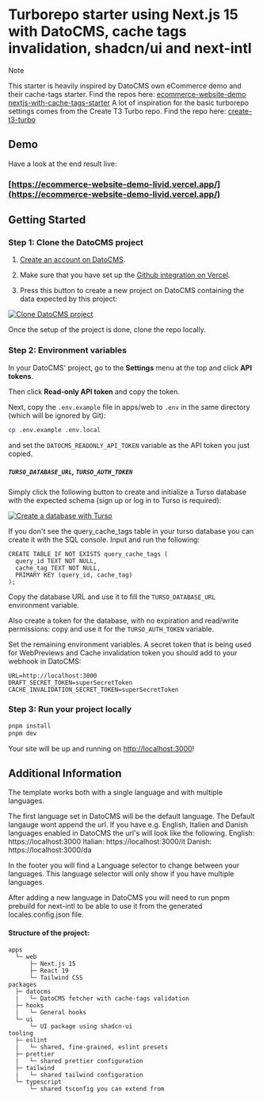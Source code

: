 # Turborepo starter using Next.js 15 with DatoCMS, cache tags invalidation, shadcn/ui and next-intl

> [!NOTE]
>
> This starter is heavily inspired by DatoCMS own eCommerce demo and their cache-tags starter. Find the repos here: [ecommerce-website-demo](https://github.com/datocms/ecommerce-website-demo) [nextjs-with-cache-tags-starter](https://github.com/datocms/nextjs-with-cache-tags-starter)
> A lot of inspiration for the basic turborepo settings comes from the Create T3 Turbo repo. Find the repo here: [create-t3-turbo](https://github.com/t3-oss/create-t3-turbo/)

## Demo

Have a look at the end result live:

### [https://ecommerce-website-demo-livid.vercel.app/](https://ecommerce-website-demo-livid.vercel.app/)

## Getting Started

### Step 1: Clone the DatoCMS project

1. [Create an account on DatoCMS](https://datocms.com).

2. Make sure that you have set up the [Github integration on Vercel](https://vercel.com/docs/git/vercel-for-github).

3. Press this button to create a new project on DatoCMS containing the data expected by this project:

[![Clone DatoCMS project](https://dashboard.datocms.com/deploy/button.svg)](https://dashboard.datocms.com/clone?projectId=158348&name=datocms-turborepo)

Once the setup of the project is done, clone the repo locally.

### Step 2: Environment variables

In your DatoCMS' project, go to the **Settings** menu at the top and click **API tokens**.

Then click **Read-only API token** and copy the token.

Next, copy the `.env.example` file in apps/web to `.env` in the same directory (which will be ignored by Git):

```bash
cp .env.example .env.local
```

and set the `DATOCMS_READONLY_API_TOKEN` variable as the API token you just copied.

##### `TURSO_DATABASE_URL`, `TURSO_AUTH_TOKEN`

Simply click the following button to create and initialize a Turso database with the expected schema (sign up or log in to Turso is required):

[![Create a database with Turso](https://sqlite.new/button)](https://sqlite.new?dump=https%3A//raw.githubusercontent.com/datocms/nextjs-with-cache-tags-starter/main/schema.sql)

If you don't see the query_cache_tags table in your turso database you can create it with the SQL console. Input and run the following:

```
CREATE TABLE IF NOT EXISTS query_cache_tags (
  query_id TEXT NOT NULL,
  cache_tag TEXT NOT NULL,
  PRIMARY KEY (query_id, cache_tag)
);
```

Copy the database URL and use it to fill the `TURSO_DATABASE_URL` environment variable.

Also create a token for the database, with no expiration and read/write permissions: copy and use it for the `TURSO_AUTH_TOKEN` variable.

Set the remaining environment variables. A secret token that is being used for WebPreviews and Cache invalidation token you should add to your webhook in DatoCMS:

```
URL=http://localhost:3000
DRAFT_SECRET_TOKEN=superSecretToken
CACHE_INVALIDATION_SECRET_TOKEN=superSecretToken
```

### Step 3: Run your project locally

```bash
pnpm install
pnpm dev
```

Your site will be up and running on [http://localhost:3000](http://localhost:3000)!

## Additional Information

The template works both with a single language and with multiple languages.

The first language set in DatoCMS will be the default language. The Default langauge wont append the url.
If you have e.g. English, Italien and Danish languages enabled in DatoCMS the url's will look like the following.
English: https://localhost:3000
Italian: https://localhost:3000/it
Danish: https://localhost:3000/da

In the footer you will find a Language selector to change between your languages. This language selector will only show if you have multiple languages.

After adding a new language in DatoCMS you will need to run pnpm prebuild for next-intl to be able to use it from the generated locales.config.json file.

#### Structure of the project:

```text
apps
  └─ web
      ├─ Next.js 15
      ├─ React 19
      └─ Tailwind CSS
packages
  ├─ datocms
  |   └─ DatoCMS fetcher with cache-tags validation
  ├─ hooks
  |   └─ General hooks
  └─ ui
      └─ UI package using shadcn-ui
tooling
  ├─ eslint
  |   └─ shared, fine-grained, eslint presets
  ├─ prettier
  |   └─ shared prettier configuration
  ├─ tailwind
  |   └─ shared tailwind configuration
  └─ typescript
      └─ shared tsconfig you can extend from
```
